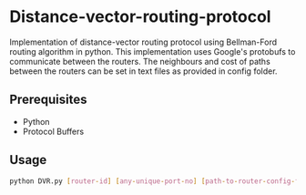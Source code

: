 # Distance-vector-routing-protocol
Implementation  of distance-vector routing protocol using Bellman-Ford routing algorithm in python. This implementation uses Google's protobufs to communicate between the routers. The neighbours and cost of paths between the routers can be set in text files as provided in config folder.

## Prerequisites
* Python
* Protocol Buffers

## Usage
```bash
python DVR.py [router-id] [any-unique-port-no] [path-to-router-config-file]
```


